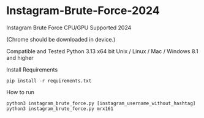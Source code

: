# Instagram-Brute-Force-2024
Instagram Brute Force CPU/GPU Supported 2024

(Chrome should be downloaded in device.)

Compatible and Tested
  Python 3.13
  x64 bit
  Unix / Linux / Mac / Windows 8.1 and higher
  
Install Requirements
```
pip install -r requirements.txt
```

How to run
```
python3 instagram_brute_force.py [instagram_username_without_hashtag]
python3 instagram_brute_force.py mrx161
```
